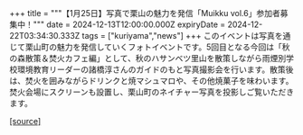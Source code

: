 +++
title = """【1月25日】写真で栗山の魅力を発信「Muikku vol.6」参加者募集中！"""
date = 2024-12-13T12:00:00.000Z
expiryDate = 2024-12-22T03:34:30.333Z
tags = ["kuriyama","news"]
+++
このイベントは写真を通じて栗山町の魅力を発信していくフォトイベントです。5回目となる今回は「秋の森散策＆焚火カフェ編」として、秋のハサンベツ里山を散策しながら雨煙別学校環境教育リーダーの諸橋淳さんのガイドのもと写真撮影会を行います。散策後は、焚火を囲みながらドリンクと焼マシュマロや、その他焼菓子を味わいます。焚火会場にスクリーンも設置し、栗山町のネイチャー写真を投影しご覧いただきます。

[[source]](https://www.town.kuriyama.hokkaido.jp/soshiki/53/29703.html)
